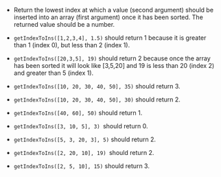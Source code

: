 * Return the lowest index at which a value (second argument) should be inserted into an array (first argument) once it has been sorted. The returned value should be a number.

* ```getIndexToIns([1,2,3,4], 1.5)``` should return 1 because it is greater than 1 (index 0), but less than 2 (index 1).
* ```getIndexToIns([20,3,5], 19)``` should return 2 because once the array has been sorted it will look like [3,5,20] and 19 is less than 20 (index 2) and greater than 5 (index 1).
* ```getIndexToIns([10, 20, 30, 40, 50], 35)``` should return 3.
* ```getIndexToIns([10, 20, 30, 40, 50], 30)``` should return 2.
* ```getIndexToIns([40, 60], 50)``` should return 1.
* ```getIndexToIns([3, 10, 5], 3) ```should return 0.
* ```getIndexToIns([5, 3, 20, 3], 5)``` should return 2.
* ```getIndexToIns([2, 20, 10], 19) ```should return 2.
* ```getIndexToIns([2, 5, 10], 15)``` should return 3.
